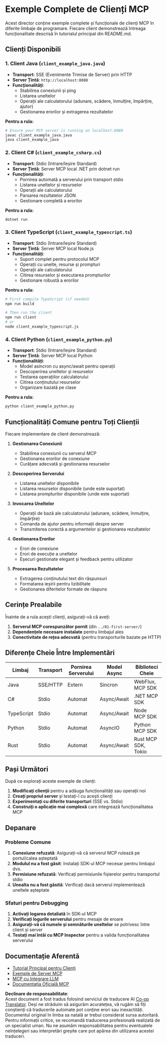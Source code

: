 <!--
CO_OP_TRANSLATOR_METADATA:
{
  "original_hash": "8358c13b5b6877e475674697cdc1a904",
  "translation_date": "2025-08-18T16:09:04+00:00",
  "source_file": "03-GettingStarted/02-client/complete_examples.md",
  "language_code": "ro"
}
-->
# Exemple Complete de Clienți MCP

Acest director conține exemple complete și funcționale de clienți MCP în diferite limbaje de programare. Fiecare client demonstrează întreaga funcționalitate descrisă în tutorialul principal din README.md.

## Clienți Disponibili

### 1. Client Java (`client_example_java.java`)

- **Transport**: SSE (Evenimente Trimise de Server) prin HTTP
- **Server Țintă**: `http://localhost:8080`
- **Funcționalități**:
  - Stabilirea conexiunii și ping
  - Listarea uneltelor
  - Operații ale calculatorului (adunare, scădere, înmulțire, împărțire, ajutor)
  - Gestionarea erorilor și extragerea rezultatelor

**Pentru a rula:**

```bash
# Ensure your MCP server is running on localhost:8080
javac client_example_java.java
java client_example_java
```

### 2. Client C# (`client_example_csharp.cs`)

- **Transport**: Stdio (Intrare/Ieșire Standard)
- **Server Țintă**: Server MCP local .NET prin dotnet run
- **Funcționalități**:
  - Pornirea automată a serverului prin transport stdio
  - Listarea uneltelor și resurselor
  - Operații ale calculatorului
  - Parsarea rezultatelor JSON
  - Gestionare completă a erorilor

**Pentru a rula:**

```bash
dotnet run
```

### 3. Client TypeScript (`client_example_typescript.ts`)

- **Transport**: Stdio (Intrare/Ieșire Standard)
- **Server Țintă**: Server MCP local Node.js
- **Funcționalități**:
  - Suport complet pentru protocolul MCP
  - Operații cu unelte, resurse și prompturi
  - Operații ale calculatorului
  - Citirea resurselor și executarea prompturilor
  - Gestionare robustă a erorilor

**Pentru a rula:**

```bash
# First compile TypeScript (if needed)
npm run build

# Then run the client
npm run client
# or
node client_example_typescript.js
```

### 4. Client Python (`client_example_python.py`)

- **Transport**: Stdio (Intrare/Ieșire Standard)  
- **Server Țintă**: Server MCP local Python
- **Funcționalități**:
  - Model asincron cu async/await pentru operații
  - Descoperirea uneltelor și resurselor
  - Testarea operațiilor calculatorului
  - Citirea conținutului resurselor
  - Organizare bazată pe clase

**Pentru a rula:**

```bash
python client_example_python.py
```

## Funcționalități Comune pentru Toți Clienții

Fiecare implementare de client demonstrează:

1. **Gestionarea Conexiunii**
   - Stabilirea conexiunii cu serverul MCP
   - Gestionarea erorilor de conexiune
   - Curățare adecvată și gestionarea resurselor

2. **Descoperirea Serverului**
   - Listarea uneltelor disponibile
   - Listarea resurselor disponibile (unde este suportat)
   - Listarea prompturilor disponibile (unde este suportat)

3. **Invocarea Uneltelor**
   - Operații de bază ale calculatorului (adunare, scădere, înmulțire, împărțire)
   - Comanda de ajutor pentru informații despre server
   - Transmiterea corectă a argumentelor și gestionarea rezultatelor

4. **Gestionarea Erorilor**
   - Erori de conexiune
   - Erori de execuție a uneltelor
   - Eșecuri gestionate elegant și feedback pentru utilizator

5. **Procesarea Rezultatelor**
   - Extragerea conținutului text din răspunsuri
   - Formatarea ieșirii pentru lizibilitate
   - Gestionarea diferitelor formate de răspuns

## Cerințe Prealabile

Înainte de a rula acești clienți, asigurați-vă că aveți:

1. **Serverul MCP corespunzător pornit** (din `../01-first-server/`)
2. **Dependențele necesare instalate** pentru limbajul ales
3. **Conectivitate de rețea adecvată** (pentru transporturile bazate pe HTTP)

## Diferențe Cheie Între Implementări

| Limbaj    | Transport | Pornirea Serverului | Model Async | Biblioteci Cheie    |
|-----------|-----------|---------------------|-------------|---------------------|
| Java      | SSE/HTTP  | Extern              | Sincron     | WebFlux, MCP SDK    |
| C#        | Stdio     | Automat             | Async/Await | .NET MCP SDK        |
| TypeScript| Stdio     | Automat             | Async/Await | Node MCP SDK        |
| Python    | Stdio     | Automat             | AsyncIO     | Python MCP SDK      |
| Rust      | Stdio     | Automat             | Async/Await | Rust MCP SDK, Tokio |

## Pași Următori

După ce explorați aceste exemple de clienți:

1. **Modificați clienții** pentru a adăuga funcționalități sau operații noi
2. **Creați propriul server** și testați-l cu acești clienți
3. **Experimentați cu diferite transporturi** (SSE vs. Stdio)
4. **Construiți o aplicație mai complexă** care integrează funcționalitatea MCP

## Depanare

### Probleme Comune

1. **Conexiune refuzată**: Asigurați-vă că serverul MCP rulează pe portul/calea așteptată
2. **Modulul nu a fost găsit**: Instalați SDK-ul MCP necesar pentru limbajul dvs.
3. **Permisiune refuzată**: Verificați permisiunile fișierelor pentru transportul stdio
4. **Unealta nu a fost găsită**: Verificați dacă serverul implementează uneltele așteptate

### Sfaturi pentru Debugging

1. **Activați logarea detaliată** în SDK-ul MCP
2. **Verificați logurile serverului** pentru mesaje de eroare
3. **Asigurați-vă că numele și semnăturile uneltelor** se potrivesc între client și server
4. **Testați mai întâi cu MCP Inspector** pentru a valida funcționalitatea serverului

## Documentație Aferentă

- [Tutorial Principal pentru Clienți](./README.md)
- [Exemple de Server MCP](../../../../03-GettingStarted/01-first-server)
- [MCP cu Integrare LLM](../../../../03-GettingStarted/03-llm-client)
- [Documentația Oficială MCP](https://modelcontextprotocol.io/)

**Declinare de responsabilitate**:  
Acest document a fost tradus folosind serviciul de traducere AI [Co-op Translator](https://github.com/Azure/co-op-translator). Deși ne străduim să asigurăm acuratețea, vă rugăm să fiți conștienți că traducerile automate pot conține erori sau inexactități. Documentul original în limba sa natală ar trebui considerat sursa autoritară. Pentru informații critice, se recomandă traducerea profesională realizată de un specialist uman. Nu ne asumăm responsabilitatea pentru eventualele neînțelegeri sau interpretări greșite care pot apărea din utilizarea acestei traduceri.